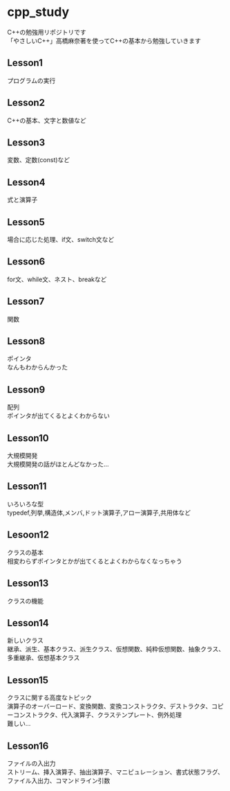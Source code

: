 # cpp_study
C++の勉強用リポジトリです  
「やさしいC++」高橋麻奈著を使ってC++の基本から勉強していきます  
## Lesson1  
プログラムの実行
## Lesson2  
C++の基本、文字と数値など  
## Lesson3  
変数、定数(const)など  
## Lesson4  
式と演算子  
## Lesson5  
場合に応じた処理、if文、switch文など  
## Lesson6  
for文、while文、ネスト、breakなど  
## Lesson7  
関数  
## Lesson8  
ポインタ  
なんもわからんかった  
## Lesson9  
配列  
ポインタが出てくるとよくわからない
## Lesson10  
大規模開発  
大規模開発の話がほとんどなかった…  
## Lesson11  
いろいろな型  
typedef,列挙,構造体,メンバ,ドット演算子,アロー演算子,共用体など  
## Lesoon12  
クラスの基本  
相変わらずポインタとかが出てくるとよくわからなくなっちゃう  
## Lesson13  
クラスの機能  
## Lesson14  
新しいクラス  
継承、派生、基本クラス、派生クラス、仮想関数、純粋仮想関数、抽象クラス、多重継承、仮想基本クラス  
## Lesson15  
クラスに関する高度なトピック  
演算子のオーバーロード、変換関数、変換コンストラクタ、デストラクタ、コピーコンストラクタ、代入演算子、クラステンプレート、例外処理  
難しい…  
## Lesson16  
ファイルの入出力  
ストリーム、挿入演算子、抽出演算子、マニピュレーション、書式状態フラグ、ファイル入出力、コマンドライン引数  
